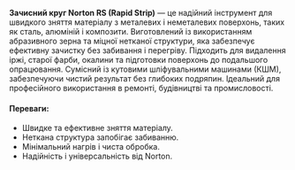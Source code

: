 **Зачисний круг Norton RS (Rapid Strip)** — це надійний інструмент для швидкого зняття матеріалу з металевих і неметалевих поверхонь, таких як сталь, алюміній і композити. Виготовлений із використанням абразивного зерна та міцної нетканої структури, яка забезпечує ефективну зачистку без забивання і перегріву. Підходить для видалення іржі, старої фарби, окалини та підготовки поверхонь до подальшого опрацювання. Сумісний із кутовими шліфувальними машинами (КШМ), забезпечуючи чистий результат без глибоких подряпин. Ідеальний для професійного використання в ремонті, будівництві та промисловості.

#### Переваги:

- Швидке та ефективне зняття матеріалу.
- Неткана структура запобігає забиванню.
- Мінімальний нагрів і чиста обробка.
- Надійність і універсальність від Norton.
